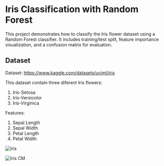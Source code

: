 # Iris Classification with Random Forest

This project demonstrates how to classify the Iris flower dataset using a Random Forest classifier. It includes training/test split, feature importance visualization, and a confusion matrix for evaluation.

## Dataset

Dataset: https://www.kaggle.com/datasets/uciml/iris

This dataset contain three diferent Iris flowers:

1. Iris-Setosa
2. Iris-Versicolor
3. Iris-Virginica

Features:

1. Sepal Length
2. Sepal Width
3. Petal Length
4. Petal Width

![Iris](https://github.com/user-attachments/assets/bb2c3396-0fe3-42e2-8f6c-43d3684cfab6)

![Iris CM](https://github.com/user-attachments/assets/c4e01550-3238-408c-a08e-45ddfa4370f9)
